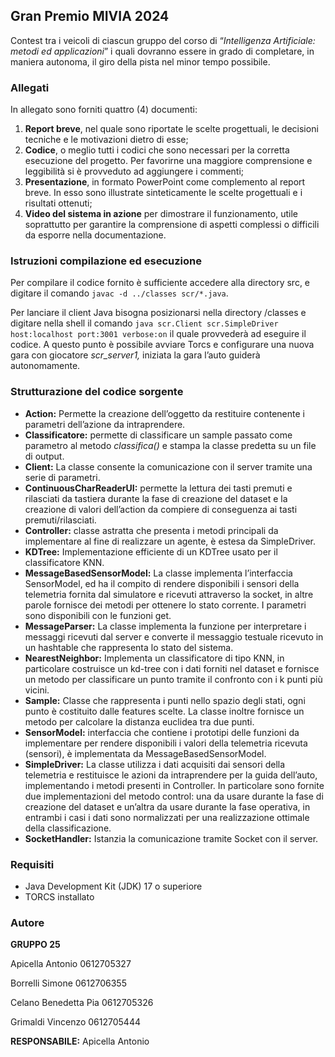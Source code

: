 ## Gran Premio MIVIA 2024

Contest tra i veicoli di ciascun gruppo del corso di “*Intelligenza Artificiale: metodi ed applicazioni*” i quali dovranno essere in grado di completare, in maniera autonoma, il giro della pista nel minor tempo possibile.

### Allegati

In allegato sono forniti quattro (4) documenti:

1. **Report breve**, nel quale sono riportate le scelte progettuali, le decisioni tecniche e le motivazioni dietro di esse;
2. **Codice**, o meglio tutti i codici che sono necessari per la corretta esecuzione del progetto. Per favorirne una maggiore comprensione e leggibilità si è provveduto ad aggiungere i commenti;
3. **Presentazione**, in formato PowerPoint come complemento al report breve. In esso sono illustrate sinteticamente le scelte progettuali e i risultati ottenuti;
4. **Video del sistema in azione** per dimostrare il funzionamento, utile soprattutto per garantire la comprensione di aspetti complessi o difficili da esporre nella documentazione.

### Istruzioni compilazione ed esecuzione

Per compilare il codice fornito è sufficiente accedere alla directory src, e digitare il comando
 `javac -d ../classes scr/*.java`.

Per lanciare il client Java bisogna posizionarsi nella directory /classes e digitare nella shell il comando `java scr.Client scr.SimpleDriver host:localhost port:3001 verbose:on` il quale provvederà ad eseguire il codice. 
A questo punto è possibile avviare Torcs e configurare una nuova gara con giocatore *scr_server1,* iniziata la gara l’auto guiderà autonomamente.

### Strutturazione del codice sorgente

- **Action:** Permette la creazione dell’oggetto da restituire contenente i parametri dell’azione da intraprendere.
- **Classificatore:** permette di classificare un sample passato come parametro al metodo *classifica()*  e stampa la classe predetta su un file di output.
- **Client:** La classe consente la comunicazione con il server tramite una serie di parametri.
- **ContinuousCharReaderUI:** permette la lettura dei tasti premuti e rilasciati da tastiera durante la fase di creazione del dataset e la creazione di valori dell’action da compiere di conseguenza ai tasti premuti/rilasciati.
- **Controller:**  classe astratta che presenta i metodi principali da implementare al fine di realizzare un agente, è estesa da SimpleDriver.
- **KDTree:** Implementazione efficiente di un KDTree usato per il classificatore KNN.
- **MessageBasedSensorModel:** La classe implementa l’interfaccia SensorModel, ed ha il compito di rendere disponibili i sensori della telemetria fornita dal simulatore e ricevuti attraverso la socket, in altre parole fornisce dei metodi per ottenere lo stato corrente. I parametri sono disponibili con le funzioni get.
- **MessageParser:** La classe implementa la funzione per interpretare i messaggi ricevuti dal server e converte il messaggio testuale ricevuto in un hashtable che rappresenta lo stato del sistema.
- **NearestNeighbor:** Implementa un classificatore di tipo KNN, in particolare costruisce un kd-tree con i dati forniti nel dataset e fornisce un metodo per classificare un punto tramite il confronto con i k punti più vicini.
- **Sample:** Classe che rappresenta i punti nello spazio degli stati, ogni punto è costituito dalle features scelte. La classe inoltre fornisce un metodo per calcolare la distanza euclidea tra due punti.
- **SensorModel:** interfaccia che contiene i prototipi delle funzioni da  implementare per rendere disponibili i valori della telemetria ricevuta (sensori), è implementata da MessageBasedSensorModel.
- **SimpleDriver:** La classe utilizza i dati acquisiti dai sensori della telemetria e restituisce le azioni da intraprendere per la guida dell’auto, implementando i metodi presenti in Controller. In particolare sono fornite due implementazioni del metodo control: una da usare durante la fase di creazione del dataset e un’altra da usare durante la fase operativa, in entrambi i casi i dati sono normalizzati per una realizzazione ottimale della classificazione.
- **SocketHandler:** Istanzia la comunicazione tramite Socket con il server.

### Requisiti

- Java Development Kit (JDK) 17 o superiore
- TORCS installato

### Autore

**GRUPPO 25**

Apicella Antonio 0612705327 

Borrelli Simone 0612706355

Celano Benedetta Pia 0612705326

Grimaldi Vincenzo 0612705444

**RESPONSABILE:** Apicella Antonio